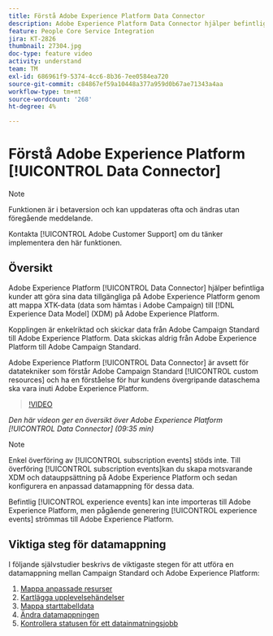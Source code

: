 ```yaml
---
title: Förstå Adobe Experience Platform Data Connector
description: Adobe Experience Platform Data Connector hjälper befintliga kunder att göra sina data tillgängliga på Adobe Experience Platform genom att mappa XTK-data (data som importerats i Campaign) till Experience Data Model-data (XDM) på Adobe Experience Platform.
feature: People Core Service Integration
jira: KT-2826
thumbnail: 27304.jpg
doc-type: feature video
activity: understand
team: TM
exl-id: 686961f9-5374-4cc6-8b36-7ee0584ea720
source-git-commit: c84867ef59a10448a377a959d0b67ae71343a4aa
workflow-type: tm+mt
source-wordcount: '268'
ht-degree: 4%

---
```


# Förstå Adobe Experience Platform [!UICONTROL Data Connector]

>[!NOTE]
>
>Funktionen är i betaversion och kan uppdateras ofta och ändras utan föregående meddelande.
>
>Kontakta [!UICONTROL Adobe Customer Support] om du tänker implementera den här funktionen.

## Översikt

Adobe Experience Platform [!UICONTROL Data Connector] hjälper befintliga kunder att göra sina data tillgängliga på Adobe Experience Platform genom att mappa XTK-data (data som hämtas i Adobe Campaign) till [!DNL Experience Data Model] (XDM) på Adobe Experience Platform.

Kopplingen är enkelriktad och skickar data från Adobe Campaign Standard till Adobe Experience Platform. Data skickas aldrig från Adobe Experience Platform till Adobe Campaign Standard.

Adobe Experience Platform [!UICONTROL Data Connector] är avsett för datatekniker som förstår Adobe Campaign Standard [!UICONTROL custom resources] och ha en förståelse för hur kundens övergripande dataschema ska vara inuti Adobe Experience Platform.

>[!VIDEO](https://video.tv.adobe.com/v/27304?quality=12&learn=on)

*Den här videon ger en översikt över Adobe Experience Platform [!UICONTROL Data Connector] (09:35 min)*

>[!NOTE]
>
>Enkel överföring av [!UICONTROL subscription events] stöds inte. Till överföring [!UICONTROL subscription events]kan du skapa motsvarande XDM och datauppsättning på Adobe Experience Platform och sedan konfigurera en anpassad datamappning för dessa data.
>
>Befintlig [!UICONTROL experience events] kan inte importeras till Adobe Experience Platform, men pågående generering [!UICONTROL experience events] strömmas till Adobe Experience Platform.

## Viktiga steg för datamappning

I följande självstudier beskrivs de viktigaste stegen för att utföra en datamappning mellan Campaign Standard och Adobe Experience Platform:

1. [Mappa anpassade resurser](/help/administrating/adobe-experience-platform-data-connector/mapping-custom-resources.md)
2. [Kartlägga upplevelsehändelser](/help/administrating/adobe-experience-platform-data-connector/mapping-experience-events.md)
3. [Mappa starttabelldata](/help/administrating/adobe-experience-platform-data-connector/mapping-seed-table-data.md)
4. [Ändra datamappningen](/help/administrating/adobe-experience-platform-data-connector/modifying-data-mapping.md)
5. [Kontrollera statusen för ett datainmatningsjobb](/help/administrating/adobe-experience-platform-data-connector/checking-status-of-data-ingestion-jobs.md)

